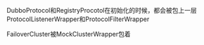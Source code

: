 DubboProtocol和RegistryProcotol在初始化的时候，都会被包上一层ProtocolListenerWrapper和ProtocolFilterWrapper

FailoverCluster被MockClusterWrapper包着